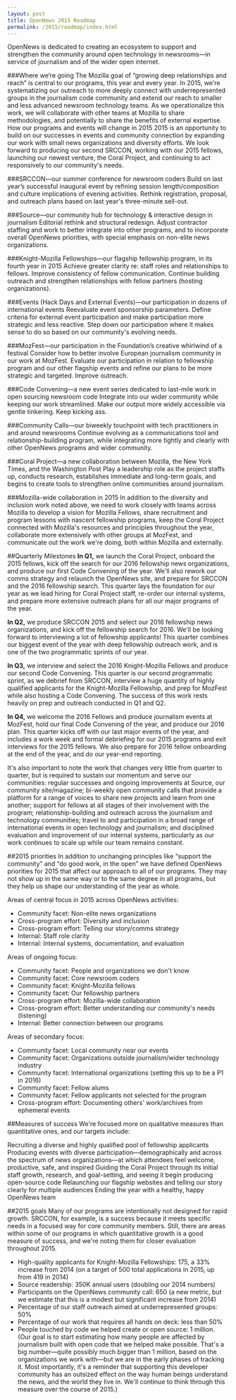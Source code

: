 ```yaml
---
layout: post
title: OpenNews 2015 Roadmap
permalink: /2015/roadmap/index.html
---
```


OpenNews is dedicated to creating an ecosystem to support and strengthen the community around open technology in newsrooms—in service of journalism and of the wider open internet.

###Where we’re going
The Mozilla goal of “growing deep relationships and reach” is central to our programs, this year and every year. In 2015, we're systematizing our outreach to more deeply connect with underrepresented groups in the journalism code community and extend our reach to smaller and less advanced newsroom technology teams. As we operationalize this work, we will collaborate with other teams at Mozilla to share methodologies, and potentially to share the benefits of external expertise.
How our programs and events will change in 2015
2015 is an opportunity to build on our successes in events and community connection by expanding our work with small news organizations and diversity efforts. We look forward to producing our second SRCCON, working with our 2015 fellows, launching our newest venture, the Coral Project, and continuing to act responsively to our community's needs.

###SRCCON—our summer conference for newsroom coders
Build on last year’s successful inaugural event by refining session length/composition and culture implications of evening activities. Rethink registration, proposal, and outreach plans based on last year's three-minute sell-out.

###Source—our community hub for technology & interactive design in journalism
Editorial rethink and structural redesign. Adjust contractor staffing and work to better integrate into other programs, and to incorporate overall OpenNews priorities, with special emphasis on non-elite news organizations.

###Knight-Mozilla Fellowships—our flagship fellowship program, in its fourth year in 2015
Achieve greater clarity re: staff roles and relationships to fellows. Improve consistency of fellow communication. Continue building outreach and strengthen relationships with fellow partners (hosting organizations).

###Events (Hack Days and External Events)—our participation in dozens of international events
Reevaluate event sponsorship parameters. Define criteria for external event participation and make participation more strategic and less reactive. Step down our participation where it makes sense to do so based on our community's evolving needs.

###MozFest—our participation in the Foundation’s creative whirlwind of a festival
Consider how to better involve European journalism community in our work at MozFest. Evaluate our participation in relation to fellowship program and our other flagship events and refine our plans to be more strategic and targeted. Improve outreach.

###Code Convening—a new event series dedicated to last-mile work in open sourcing newsroom code
Integrate into our wider community while keeping our work streamlined. Make our output more widely accessible via gentle tinkering. Keep kicking ass.

###Community Calls—our biweekly touchpoint with tech practitioners in and around newsrooms
Continue evolving as a communications tool and relationship-building program, while integrating more tightly and clearly with other OpenNews programs and wider community.

###Coral Project—a new collaboration between Mozilla, the New York Times, and the Washington Post
Play a leadership role as the project staffs up, conducts research, establishes immediate and long-term goals, and begins to create tools to strengthen online communities around journalism. 

###Mozilla-wide collaboration in 2015
In addition to the diversity and inclusion work noted above, we need to work closely with teams across Mozilla to develop a vision for Mozilla Fellows, share recruitment and program lessons with nascent fellowship programs, keep the Coral Project connected with Mozilla's resources and principles throughout the year, collaborate more extensively with other groups at MozFest, and communicate out the work we're doing, both within Mozilla and externally.


##Quarterly Milestones
**In Q1,** we launch the Coral Project, onboard the 2015 fellows, kick off the search for our 2016 fellowship news organizations, and produce our first Code Convening of the year. We'll also rework our comms strategy and relaunch the OpenNews site, and prepare for SRCCON and the 2016 fellowship search. This quarter lays the foundation for our year as we lead hiring for Coral Project staff, re-order our internal systems, and prepare more extensive outreach plans for all our major programs of the year.

**In Q2,** we produce SRCCON 2015 and select our 2016 fellowship news organizations, and kick off the fellowship search for 2016. We'll be looking forward to interviewing a lot of fellowship applicants! This quarter combines our biggest event of the year with deep fellowship outreach work, and is one of the two programmatic sprints of our year.

**In Q3,** we interview and select the 2016 Knight-Mozilla Fellows and produce our second Code Convening. This quarter is our second programmatic sprint, as we debrief from SRCCON, interview a huge quantity of highly qualified applicants for the Knight-Mozilla Fellowship, and prep for MozFest while also hosting a Code Convening. The success of this work rests heavily on prep and outreach conducted in Q1 and Q2.

**In Q4,** we welcome the 2016 Fellows and produce journalism events at MozFest, hold our final Code Convening of the year, and produce our 2016 plan. This quarter kicks off with our last major events of the year, and includes a work week and formal debriefing for our 2015 programs and exit interviews for the 2015 fellows. We also prepare for 2016 fellow onboarding at the end of the year, and do our year-end reporting.

It's also important to note the work that changes very little from quarter to quarter, but is required to sustain our momentum and serve our communities: regular successes and ongoing improvements at Source, our community site/magazine; bi-weekly open community calls that provide a platform for a range of voices to share new projects and learn from one another; support for fellows at all stages of their involvement with the program; relationship-building and outreach across the journalism and technology communities; travel to and participation in a broad range of international events in open technology and journalism; and disciplined evaluation and improvement of our internal systems, particularly as our work continues to scale up while our team remains constant.

##2015 priorities
In addition to unchanging principles like “support the community” and “do good work, in the open” we have defined OpenNews priorities for 2015 that affect our approach to all of our programs. They may not show up in the same way or to the same degree in all programs, but they help us shape our understanding of the year as whole.

Areas of central focus in 2015 across OpenNews activities:

* Community facet: Non-elite news organizations 
* Cross-program effort: Diversity and inclusion
* Cross-program effort: Telling our story/comms strategy
* Internal: Staff role clarity
* Internal: Internal systems, documentation, and evaluation

Areas of ongoing focus:

* Community facet: People and organizations we don't know
* Community facet: Core newsroom coders 
* Community facet: Knight-Mozilla fellows
* Community facet: Our fellowship partners
* Cross-program effort: Mozilla-wide collaboration
* Cross-program effort: Better understanding our community's needs (listening)
* Internal: Better connection between our programs

Areas of secondary focus:

* Community facet: Local community near our events
* Community facet: Organizations outside journalism/wider technology industry
* Community facet: International organizations (setting this up to be a P1 in 2016)
* Community facet: Fellow alums
* Community facet: Fellow applicants not selected for the program
* Cross-program effort: Documenting others' work/archives from ephemeral events

##Measures of success
We're focused more on qualitative measures than quantitative ones, and our targets include:
 
Recruiting a diverse and highly qualified pool of fellowship applicants
Producing events with diverse participation—demographically and across the spectrum of news organizations—at which attendees feel welcome, productive, safe, and inspired
Guiding the Coral Project through its initial staff growth, research, and goal-setting, and seeing it begin producing open-source code
Relaunching our flagship websites and telling our story clearly for multiple audiences 
Ending the year with a healthy, happy OpenNews team

##2015 goals
Many of our programs are intentionally not designed for rapid growth. SRCCON, for example, is a success because it meets specific needs in a focused way for core community members. Still, there are areas within some of our programs in which quantitative growth is a good measure of success, and we're noting them for closer evaluation throughout 2015.

* High-quality applicants for Knight-Mozilla Fellowships: 175, a 33% increase from 2014 (on a target of 500 total applications in 2015, up from 419 in 2014)
* Source readership: 350K annual users (doubling our 2014 numbers)
* Participants on the OpenNews community call: 650 (a new metric, but we estimate that this is a modest but significant increase from 2014)
* Percentage of our staff outreach aimed at underrepresented groups: 50%
* Percentage of our work that requires all hands on deck: less than 50%
* People touched by code we helped create or open source: 1 million. (Our goal is to start estimating how many people are affected by journalism built with open code that we helped make possible. That's a big number—quite possibly much bigger than 1 million, based on the organizations we work with—but we are in the early phases of tracking it. Most importantly, it's a reminder that supporting this developer community has an outsized effect on the way human beings understand the news, and the world they live in. We'll continue to think through this measure over the course of 2015.)
